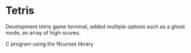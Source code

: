 # Tetris
Development tetris game terminal, added multiple options such as a ghost mode, an array of high-scores.

C program using the Ncurses library
